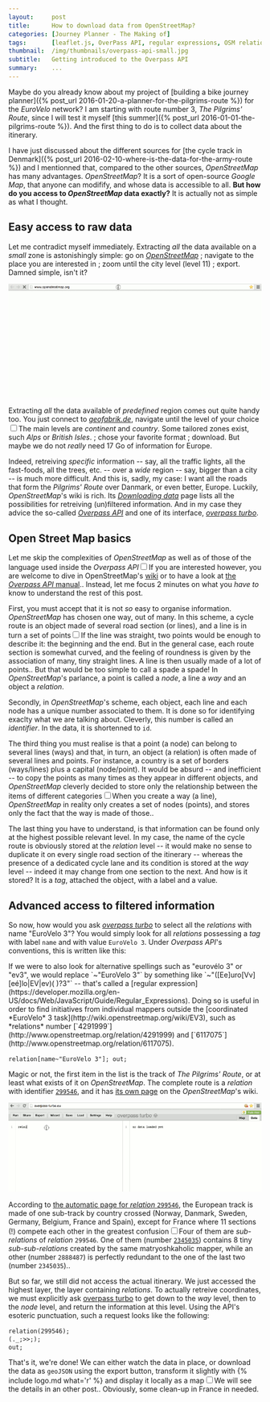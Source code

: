 ```yaml
---
layout:     post
title:      How to download data from OpenStreetMap?
categories: [Journey Planner - The Making of]
tags:       [leaflet.js, OverPass API, regular expressions, OSM relations, OpenStreetMap]
thumbnail:  /img/thumbnails/overpass-api-small.jpg
subtitle:   Getting introduced to the Overpass API
summary:    ...
---
```


Maybe do you already know about my project of [building a bike journey planner]({% post_url 2016-01-20-a-planner-for-the-pilgrims-route %}) for the *EuroVelo* network? I am starting with route number 3, *The Pilgrims' Route*, since I will test it myself [this summer]({% post_url 2016-01-01-the-pilgrims-route %}). And the first thing to do is to collect data about the itinerary.

I have just discussed about the different sources for [the cycle track in Denmark]({% post_url 2016-02-10-where-is-the-data-for-the-army-route %}) and I mentionned that, compared to the other sources, *OpenStreetMap* has many advantages. *OpenStreetMap*? It is a sort of open-source *Google Map*, that anyone can modifify, and whose data is accessible to all. **But how do you access to *OpenStreetMap* data exactly?** It is actually not as simple as what I thought.

## Easy access to raw data

Let me contradict myself immediately. Extracting *all* the data available on a *small* zone is astonishingly simple: go on [*OpenStreetMap*](http://www.openstreetmap.org) ; navigate to the place you are interested in ; zoom until the city level (level 11) ; export. Damned simple, isn't it?

<div class='wide'><img src="/img/screenshots/2016-06-07-osm.gif" class='screenshot'></div>

Extracting *all* the data available of *predefined* region comes out quite handy too. You just connect to [*geofabrik.de*](http://download.geofabrik.de), navigate until the level of your choice<label for="sn-geofabrik-levels" class="sidenote-number"></label><input type="checkbox" id="sn-geofabrik-levels"/><span class='sidenote'>The main levels are *continent* and *country*. Some tailored zones exist, such *Alps* or *British Isles*.</span> ; chose your favorite format ; download. But maybe we do not *really* need 17&nbsp;Go of information for Europe.

Indeed, retreiving *specific* information -- say, all the traffic lights, all the fast-foods, all the trees, etc. -- over a *wide* region -- say, bigger than a city -- is much more difficult. And this is, sadly, my case: I want all the roads that form the *Pilgrims' Route* over Danmark, or even better, Europe. Luckily, *OpenStreetMap*'s wiki is rich. Its [*Downloading data*](http://wiki.openstreetmap.org/wiki/Downloading_data) page lists all the possibilities for retreiving (un)filtered information. And in my case they advice the so-called [*Overpass API*](http://wiki.openstreetmap.org/wiki/Overpass_API) and one of its interface, [*overpass turbo*](http://overpass-turbo.eu).

## Open Street Map basics

Let me skip the complexities of *OpenStreetMap* as well as of those of the language used inside the *Overpass API*<label for="sn-overpass-api" class="sidenote-number"></label><input type="checkbox" id="sn-overpass-api"/><span class='sidenote'>If you are interested however, you are welcome to dive in OpenStreetMap's [wiki](http://wiki.openstreetmap.org) or to have a look at [the *Overpass API* manual](http://wiki.openstreetmap.org/wiki/Overpass_API/Language_Guide).</span>. Instead, let me focus 2 minutes on what you *have to* know to understand the rest of this post. 

First, you must accept that it is not *so* easy to organise information. *OpenStreetMap* has chosen one way, out of many. In this scheme, a cycle route is an object made of several road section (or lines), and a line is in turn a set of points<label for="sn-lines" class="sidenote-number"></label><input type="checkbox" id="sn-lines"/><span class='sidenote'>If the line was straight, two points would be enough to describe it: the beginning and the end. But in the general case, each route section is somewhat curved, and the feeling of roundness is given by the association of many, tiny straight lines. A line is then usually made of a lot of points.</span>. But that would be too simple to call a spade a spade! In *OpenStreetMap*'s parlance, a point is called a *node*, a line a *way* and an object a *relation*.

Secondly, in *OpenStreetMap*'s scheme, each object, each line and each node has a unique number associated to them. It is done so for identifying exaclty what we are talking about. Cleverly, this number is called an *identifier*. In the data, it is shortenned to `id`.

The third thing you must realise is that a point (a node) can belong to several lines (ways) and that, in turn, an object (a relation) is often made of several lines and points. For instance, a country is a set of borders (ways/lines) plus a capital (node/point). It would be absurd -- and inefficient -- to copy the points as many times as they appear in different objects, and *OpenStreetMap* cleverly decided to store only the relationship between the items of different categories<label for="sn-storage" class="sidenote-number"></label><input type="checkbox" id="sn-storage"/><span class='sidenote'>When you create a way (a line), *OpenStreetMap* in reality only creates a set of nodes (points), and stores only the fact that the way is made of those.</span>.

The last thing you have to understand, is that information can be found only at the highest possible relevant level. In my case, the name of the cycle route is obviously stored at the *relation* level -- it would make no sense to duplicate it on every single road section of the itinerary -- whereas the presence of a dedicated cycle lane and its condition is stored at the *way* level -- indeed it may change from one section to the next. And how is it stored? It is a *tag*, attached the object, with a label and a value.

## Advanced access to filtered information

So now, how would you ask [*overpass turbo*](http://overpass-turbo.eu) to select all the *relations* with name "EuroVelo 3"? You would simply look for all *relations* possessing a *tag* with label `name` and with value `EuroVelo 3`. Under *Overpass API*'s conventions, this is written like this:

<aside><p class='remark' markdown='1'>If we were to also look for alternative spellings such as "eurovélo 3" or "ev3", we would replace <span class='breakproof'>`~"EuroVelo 3"`</span> by something like <span class='breakproof'>`~"([Ee]uro[Vv][eé]lo|EV|ev)( )?3"`</span> -- that's called a [regular expression](https://developer.mozilla.org/en-US/docs/Web/JavaScript/Guide/Regular_Expressions). Doing so is useful in order to find initiatives from individual mappers outside the [coordinated *EuroVelo* 3 task](http://wiki.openstreetmap.org/wiki/EV3), such as *relations* number [`4291999`](http://www.openstreetmap.org/relation/4291999) and [`6117075`](http://www.openstreetmap.org/relation/6117075).</p></aside>

    relation[name~"EuroVelo 3"]; out;

Magic or not, the first item in the list is the track of *The Pilgrims' Route*, or at least what exists of it on *OpenStreetMap*. The complete route is a *relation* with identifier [`299546`](http://www.openstreetmap.org/relation/2345035), and it has [its own page](http://wiki.openstreetmap.org/wiki/EV3) on the *OpenStreetMap*'s wiki.

<div class='wide'><img src="/img/screenshots/2016-06-07-overpass-part1.gif" class='screenshot'></div>

According to [the automatic page for *relation* `299546`](http://www.openstreetmap.org/relation/2345035), the European track is made of one sub-track by country crossed (Norway, Danmark, Sweden, Germany, Belgium, France and Spain), except for France where 11 sections (!) compete each other in the greatest confusion<label for="sn-storage" class="sidenote-number"></label><input type="checkbox" id="sn-storage"/><span class='sidenote'>Four of them are *sub-relations* of *relation* `299546`. One of them (number [`2345035`](http://www.openstreetmap.org/relation/2345035)) contains 8 tiny *sub-sub-relations* created by the same matryoshkaholic mapper, while an other (number `2888487`) is perfectly redundant to the one of the last two (number `2345035`).</span>.

But so far, we still did not access the actual itinerary. We just accessed the highest layer, the layer containing *relations*. To actually retreive coordinates, we must explicitly ask [overpass turbo](http://overpass-turbo.eu) to get down to the *way* level, then to the *node* level, and return the information at this level. Using the API's esoteric punctuation, such a request looks like the following:

    relation(299546);
    (._;>>;);
    out;

That's it, we're done! We can either watch the data in place, or download the data as `geoJSON` using the export button, transform it slightly with {% include logo.md what='r' %} and display it locally as a map<label for="sn-storage" class="sidenote-number"></label><input type="checkbox" id="sn-storage"/><span class='sidenote'>We will see the details in an other post.</span>. Obviously, some clean-up in France in needed.

<div id='map' class='wide high'></div>

<script>
    
  // SETTING ---------------------------------------------------------------
  var map = L.map('map', {
    minZoom: 3,
    touchZoom: false,
    scrollWheelZoom: false,
    center: [56, 30],
    zoom: 3
  })
  var relations = {};

  // chose a 'known provider' from there: http://leaflet-extras.github.io/leaflet-providers/preview/
  L.tileLayer('http://server.arcgisonline.com/ArcGIS/rest/services/World_Topo_Map/MapServer/tile/{z}/{y}/{x}', {
    attribution: 'Tiles &copy'
  }).addTo(map);

  $.getJSON("/data/2016-04-22-how-to-dowload-data-from-openstreetmap/osm2.geojson", function(data) {
    console.log(data);
    L.geoJson(data, {
      onEachFeature: function (feature, layer) {
        var relation      = feature.properties['@relations'][0];
        var relation_name = relation.reltags['name:en']==undefined ? relation.reltags['name'] : relation.reltags['name:en']
        relation = (relation_name.length > 30 ? relation_name.substr(0, 29)+'…': relation_name) + '<a href="http://www.openstreetmap.org/relation/' + relation.rel + '" style="float:right;margin-left:5px;">' + relation.rel + '</a>';
        if(relation in relations){
          relations[relation].addLayer(layer);
        } else {
          relations[relation] = new L.layerGroup();
          relations[relation].addLayer(layer);
        }
      }
    });

    for(relation in relations){
      relations[relation].addTo(map);
    }

    L.control.layers({}, relations, {collapsed: false}).addTo(map);

  });
 </script>
